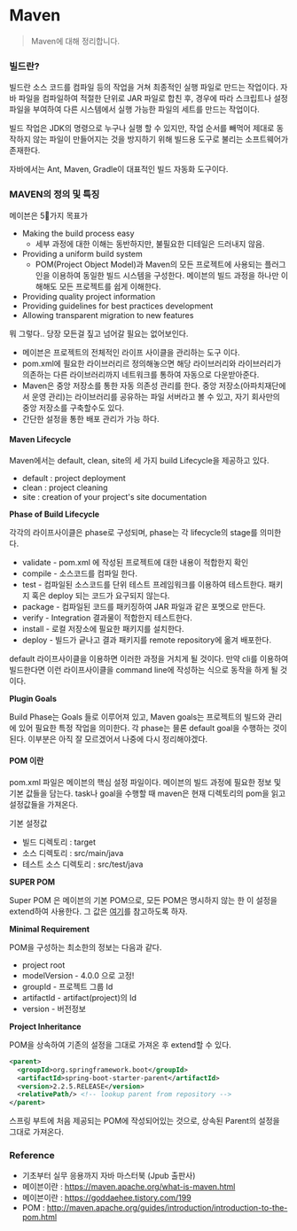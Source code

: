 # Maven

> Maven에 대해 정리합니다.



### 빌드란?

빌드란 소스 코드를 컴파일 등의 작업을 거쳐 최종적인 실행 파일로 만드는 작업이다. 자바 파일을 컴파일하여 적절한 단위로 JAR 파일로 합친 후, 경우에 따라 스크립트나 설정 파일을 부여하여 다른 시스템에서 실행 가능한 파일의 세트를 만드는 작업이다.

빌드 작업은 JDK의 명령으로 누구나 실행 할 수 있지만, 작업 순서를 빼먹어 제대로 동작하지 않는 파일이 만들어지는 것을 방지하기 위해 빌드용 도구로 불리는 소프트웨어가 존재한다.

자바에서는 Ant, Maven, Gradle이 대표적인 빌드 자동화 도구이다.



### MAVEN의 정의 및 특징

메이븐은 5가지 목표가

- Making the build process easy
  - 세부 과정에 대한 이해는 동반하지만, 불필요한 디테일은 드러내지 않음.
- Providing a uniform build system
  - POM(Project Object Model)과 Maven의 모든 프로젝트에 사용되는 플러그인을 이용하여 동일한 빌드 시스템을 구성한다. 메이븐의 빌드 과정을 하나만 이해해도 모든 프로젝트를 쉽게 이해한다.
- Providing quality project information
- Providing guidelines for best practices development
- Allowing transparent migration to new features

뭐 그렇다.. 당장 모든걸 짚고 넘어갈 필요는 없어보인다.

- 메이븐은 프로젝트의 전체적인 라이프 사이클을 관리하는 도구 이다.
- pom.xml에 필요한 라이브러리르 정의해놓으면 해당 라이브러리와 라이브러리가 의존하는 다른 라이브러리까지 네트워크를 통하여 자동으로 다운받아준다.
- Maven은 중앙 저장소를 통한 자동 의존성 관리를 한다. 중앙 저장소(아파치재단에서 운영 관리)는 라이브러리를 공유하는 파일 서버라고 볼 수 있고, 자기 회사만의 중앙 저장소를 구축할수도 있다.
- 간단한 설정을 통한 배포 관리가 가능 하다.



#### Maven Lifecycle

Maven에서는 default, clean, site의 세 가지 build Lifecycle을 제공하고 있다.

- default : project deployment
- clean : project cleaning
- site : creation of your project's site documentation



**Phase of Build Lifecycle**

각각의 라이프사이클은 phase로 구성되며, phase는 각 lifecycle의 stage를 의미한다.

- validate - pom.xml 에 작성된 프로젝트에 대한 내용이 적합한지 확인
- compile - 소스코드를 컴파일 한다.
- test - 컴파일된 소스코드를 단위 테스트 프레임워크를 이용하여 테스트한다. 패키지 혹은 deploy 되는 코드가 요구되지 않는다.
- package - 컴파일된 코드를 패키징하여 JAR 파일과 같은 포멧으로 만든다.
- verify - Integration 결과물이 적합한지 테스트한다.
- install - 로컬 저장소에 필요한 패키지를 설치한다.
- deploy - 빌드가 긑나고 결과 패키지를 remote repository에 옮겨 배포한다.



default 라이프사이클을 이용하면 이러한 과정을 거치게 될 것이다. 만약 cli를 이용하여 빌드한다면 이런 라이프사이클을 command line에 작성하는 식으로 동작을 하게 될 것이다.



**Plugin Goals**

Build Phase는 Goals 들로 이루어져 있고, Maven goals는 프로젝트의 빌드와 관리에 있어 필요한 특정 작업을 의미한다. 각 phase는 믈론 default goal을 수행하는 것이 된다. 이부분은 아직 잘 모르겠어서 나중에 다시 정리해야겠다.



#### POM 이란

pom.xml 파일은 메이븐의 핵심 설정 파일이다. 메이븐의 빌드 과정에 필요한 정보 및 기본 값들을 담는다. task나 goal을 수행할 때 maven은 현재 디렉토리의 pom을 읽고 설정값들을 가져온다.

기본 설정값

- 빌드 디렉토리 : target
- 소스 디렉토리 : src/main/java
- 테스트 소스 디렉토리 : src/test/java



**SUPER POM**

Super POM 은 메이븐의 기본 POM으로, 모든 POM은 명시하지 않는 한 이 설정을 extend하여 사용한다. 그 값은 [여기](http://maven.apache.org/guides/introduction/introduction-to-the-pom.html)를 참고하도록 하자.



**Minimal Requirement**

POM을 구성하는 최소한의 정보는 다음과 같다.

- project root
- modelVersion - 4.0.0 으로 고정!
- groupId - 프로젝트 그룹 Id
- artifactId - artifact(project)의 Id
- version - 버전정보



**Project Inheritance**

POM을 상속하여 기존의 설정을 그대로 가져온 후 extend할 수 있다.



```xml
<parent>
  <groupId>org.springframework.boot</groupId>
  <artifactId>spring-boot-starter-parent</artifactId>
  <version>2.2.5.RELEASE</version>
  <relativePath/> <!-- lookup parent from repository -->
</parent>
```

스프링 부트에 처음 제공되는 POM에 작성되어있는 것으로, 상속된 Parent의 설정을 그대로 가져온다.



### Reference

- 기초부터 실무 응용까지 자바 마스터북 (Jpub 출판사)
- 메이븐이란 : https://maven.apache.org/what-is-maven.html
- 메이븐이란 : https://goddaehee.tistory.com/199
- POM : http://maven.apache.org/guides/introduction/introduction-to-the-pom.html
